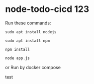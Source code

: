# node-todo-cicd  123

Run these commands:


`sudo apt install nodejs`


`sudo apt install npm`


`npm install`

`node app.js`

or Run by docker compose

test

